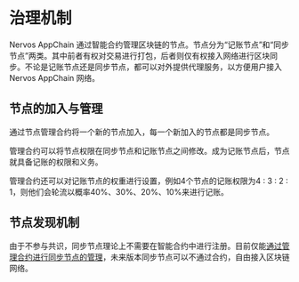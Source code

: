 # 治理机制

Nervos AppChain 通过智能合约管理区块链的节点。节点分为“记账节点”和“同步节点”两类。其中前者有权对交易进行打包，后者则仅有权接入网络进行区块同步。不论是记账节点还是同步节点，都可以对外提供代理服务，以方便用户接入 Nervos AppChain 网络。

## 节点的加入与管理
通过节点管理合约将一个新的节点加入，每一个新加入的节点都是同步节点。

管理合约可以将节点权限在同步节点和记账节点之间修改。成为记账节点后，节点就具备记账的权限和义务。

管理合约还可以对记账节点的权重进行设置，例如4个节点的记账权限为4 : 3 : 2 : 1，则他们会轮流以概率40%、30%、20%、10%来进行记账。

## 节点发现机制
由于不参与共识，同步节点理论上不需要在智能合约中进行注册。目前仅能[通过管理合约进行同步节点的管理](https://docs.nervos.org/cita/#/system_management/node)，未来版本同步节点可以不通过合约，自由接入区块链网络。

